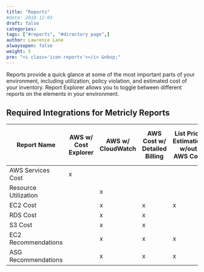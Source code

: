 ```yaml
---
title: "Reports"
#date: 2018-12-03
draft: false
categories:
tags: ["#reports", "#directory page",]
author: Lawrence Lane
alwaysopen: false
weight: 5
pre: "<i class='icon-reports'></i> &nbsp;"
---
```

Reports provide a quick glance at some of the most important parts of your environment, including utilization, policy violation, and estimated cost of your inventory. Report Explorer allows you to toggle between different reports on the elements in your environment.

## Required Integrations for Metricly Reports

| Report Name          | AWS w/ Cost Explorer | AWS w/ CloudWatch | AWS Cost w/ Detailed Billing | List Price Estimation w/out AWS Cost | Time from activation to first report |
|----------------------|----------------------|-------------------|------------------------------|--------------------------------------|--------------------------------------|
| AWS Services Cost    | x                    |                   |                              |                                      | Immediate                            |
| Resource Utilization |                      | x                 |                              |                                      | Immediate                            |
| EC2 Cost             |                      | x                 | x                            | x                                    | 1 day                                |
| RDS Cost             |                      | x                 | x                            |                                      | 1 day                                |
| S3 Cost              |                      | x                 | x                            |                                      | 1 day                                |
| EC2 Recommendations  |                      | x                 | x                            | x                                    | 1 week                               |
| ASG Recommendations  |                      | x                 | x                            | x                                    | 1 week                               |
